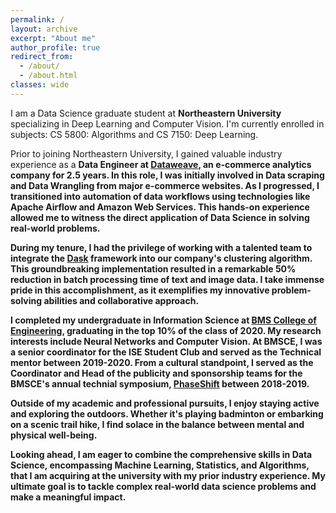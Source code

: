 ```yaml
---
permalink: /
layout: archive
excerpt: "About me"
author_profile: true
redirect_from: 
  - /about/
  - /about.html
classes: wide
---
```

I am a Data Science graduate student at <b>Northeastern University</b> specializing in Deep Learning and Computer Vision. I'm currently enrolled in subjects: CS 5800: Algorithms and CS 7150: Deep Learning.

Prior to joining Northeastern University, I gained valuable industry experience as a <b>Data Engineer<b> at [Dataweave](https://dataweave.com/), an e-commerce analytics company for 2.5 years. In this role, I was initially involved in <b>Data scraping</b> and <b>Data Wrangling</b> from major e-commerce websites. As I progressed, I transitioned into <b>automation of data workflows</b> using technologies like <b>Apache Airflow</b> and <b>Amazon Web Services</b>. This hands-on experience allowed me to witness the direct application of Data Science in solving real-world problems.

During my tenure, I had the privilege of working with a talented team to integrate the [Dask](https://www.dask.org/) framework into our company's clustering algorithm. This groundbreaking implementation resulted in a remarkable <b>50% reduction</b> in batch processing time of text and image data. I take immense pride in this accomplishment, as it exemplifies my innovative problem-solving abilities and collaborative approach.

I completed my undergraduate in Information Science at [BMS College of Engineering](https://www.bmsce.ac.in/), graduating in the <b>top 10%</b> of the class of 2020. My research interests include Neural Networks and Computer Vision. At BMSCE, I was a <b>senior coordinator</b> for the ISE Student Club and served as the <b>Technical mentor</b> between 2019-2020. From a cultural standpoint, I served as the <b>Coordinator and Head</b> of the publicity and sponsorship teams for the BMSCE's annual technial symposium, [PhaseShift](https://www.instagram.com/bmsce_phaseshift/?hl=en) between 2018-2019.

Outside of my academic and professional pursuits, I enjoy staying active and exploring the outdoors. Whether it's playing badminton or embarking on a scenic trail hike, I find solace in the balance between mental and physical well-being. 

Looking ahead, I am eager to combine the comprehensive skills in Data Science, encompassing Machine Learning, Statistics, and Algorithms, that I am acquiring at the university with my prior industry experience. My ultimate goal is to tackle <b>complex real-world data science problems</b> and make a meaningful impact.